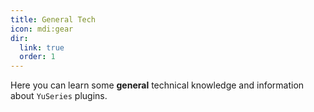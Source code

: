 ```yaml
---
title: General Tech
icon: mdi:gear
dir:
  link: true
  order: 1
---
```


Here you can learn some **general** technical knowledge and information about `YuSeries` plugins.

<div class="catalog-display-container">
  <Catalog base="/general/" level="1"/>
</div>
